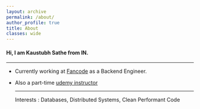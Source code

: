 ```yaml
---
layout: archive
permalink: /about/
author_profile: true
title: About
classes: wide
---
```


#### Hi, I am Kaustubh Sathe from IN.

-------------

- Currently working at [Fancode](https://fancode.com/) as a Backend Engineer.

- Also a part-time [udemy instructor](https://www.udemy.com/user/kaustubh-sathe-5/)

  -----------------

  Interests : Databases, Distributed Systems, Clean Performant Code


